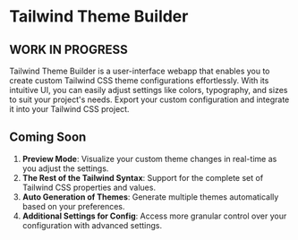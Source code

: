 # Tailwind Theme Builder
## WORK IN PROGRESS

Tailwind Theme Builder is a user-interface webapp that enables you to create custom Tailwind CSS theme configurations effortlessly. With its intuitive UI, you can easily adjust settings like colors, typography, and sizes to suit your project's needs. Export your custom configuration and integrate it into your Tailwind CSS project.

## Coming Soon

1. **Preview Mode**: Visualize your custom theme changes in real-time as you adjust the settings.
2. **The Rest of the Tailwind Syntax**: Support for the complete set of Tailwind CSS properties and values.
3. **Auto Generation of Themes**: Generate multiple themes automatically based on your preferences.
4. **Additional Settings for Config**: Access more granular control over your configuration with advanced settings.
